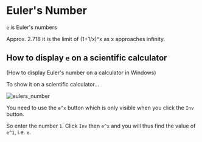 ﻿# Euler's Number

`e` is Euler's numbers

Approx. 2.718 it is the limit of (1+1/x)^x  as x approaches infinity.

## How to display `e` on a scientific calculator

(How to display Euler's number on a calculator in Windows)

To show it on a scientific calculator...

![eulers_number](eulers_number.png)

You need to use the `e^x` button which is only visible when you click the `Inv` button.

So enter the number `1`. Click `Inv` then `e^x` and you will thus find the value of `e^1`, i.e. `e`.
